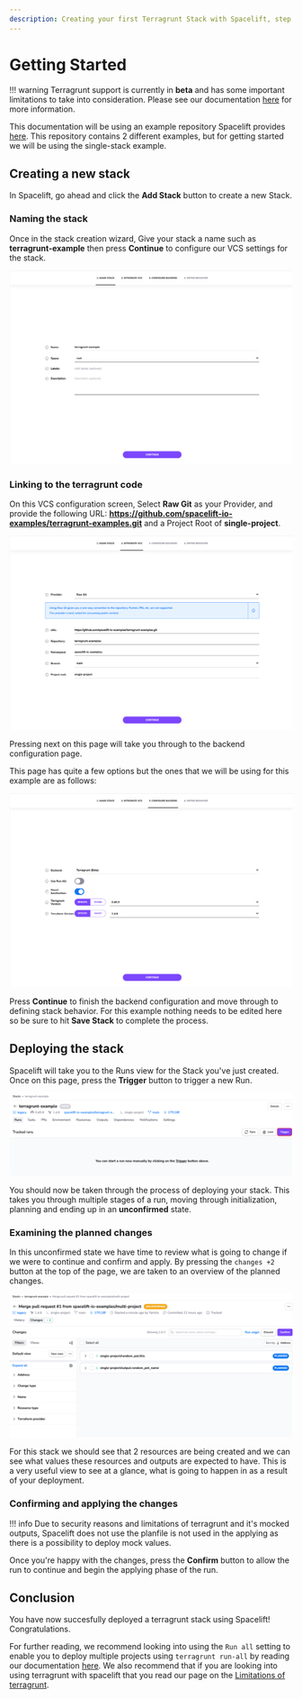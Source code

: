 ```yaml
---
description: Creating your first Terragrunt Stack with Spacelift, step by step.
---
```


# Getting Started

!!! warning
    Terragrunt support is currently in **beta** and has some important limitations to take into consideration. Please see our documentation [here](limitations.md) for more information.

This documentation will be using an example repository Spacelift provides [here](https://github.com/spacelift-io-examples/terragrunt-examples). This repository contains 2 different examples, but for getting started we will be using the single-stack example.

## Creating a new stack

In Spacelift, go ahead and click the **Add Stack** button to create a new Stack.

### Naming the stack

Once in the stack creation wizard, Give your stack a name such as **terragrunt-example** then press **Continue** to configure our VCS settings for the stack.

![Stack Creation - Naming the stack](../../assets/screenshots/terragrunt/getting-started/naming.png)

### Linking to the terragrunt code

On this VCS configuration screen, Select **Raw Git** as your Provider, and provide the following URL: **<https://github.com/spacelift-io-examples/terragrunt-examples.git>** and a Project Root of **single-project**.

![Stack Creation - Connecting to VCS](../../assets/screenshots/terragrunt/getting-started/vcs.png)

Pressing next on this page will take you through to the backend configuration page.

This page has quite a few options but the ones that we will be using for this example are as follows:

![Stack Creation - Connecting to VCS](../../assets/screenshots/terragrunt/getting-started/backend.png)

Press **Continue** to finish the backend configuration and move through to defining stack behavior. For this example nothing needs to be edited here so be sure to hit **Save Stack** to complete the process.

## Deploying the stack

Spacelift will take you to the Runs view for the Stack you've just created. Once on this page, press the **Trigger** button to trigger a new Run.

![Stack Deployment - Trigger run button](../../assets/screenshots/terragrunt/getting-started/trigger.png)

You should now be taken through the process of deploying your stack. This takes you through multiple stages of a run, moving through initialization, planning and ending up in an **unconfirmed** state.

### Examining the planned changes

In this unconfirmed state we have time to review what is going to change if we were to continue and confirm and apply.  By pressing the `changes +2` button at the top of the page, we are taken to an overview of the planned changes.

![Stack Deployment - Reviewing the changes](../../assets/screenshots/terragrunt/getting-started/changes.png)

For this stack we should see that 2 resources are being created and we can see what values these resources and outputs are expected to have. This is a very useful view to see at a glance, what is going to happen in as a result of your deployment.

### Confirming and applying the changes

!!! info
    Due to security reasons and limitations of terragrunt and it's mocked outputs, Spacelift does not use the planfile is not used in the applying as there is a possibility to deploy mock values.

Once you're happy with the changes, press the **Confirm** button to allow the run to continue and begin the applying phase of the run.

## Conclusion

You have now succesfully deployed a terragrunt stack using Spacelift! Congratulations.

For further reading, we recommend looking into using the `Run all` setting to enable you to deploy multiple projects using `terragrunt run-all` by reading our documentation [here](run-all.md). We also recommend that if you are looking into using terragrunt with spacelift that you read our page on the [Limitations of terragrunt](limitations.md).
